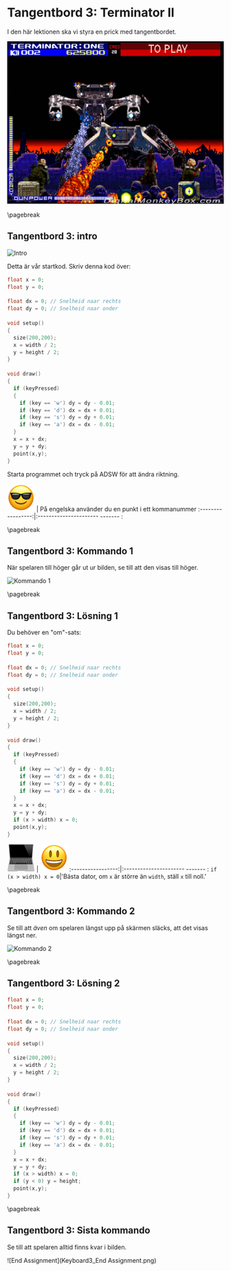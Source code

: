 # Tangentbord 3: Terminator II

I den här lektionen ska vi styra en prick med tangentbordet.

![Terminator 2 (arkadspel)](Terminator2.jpg)

\pagebreak

## Tangentbord 3: intro

![Intro](Keyboard3_Intro.png)

Detta är vår startkod. Skriv denna kod över:

```c++
float x = 0;
float y = 0;

float dx = 0; // Snelheid naar rechts
float dy = 0; // Snelheid naar onder

void setup()
{
  size(200,200);
  x = width / 2;
  y = height / 2;
}

void draw()
{
  if (keyPressed)
  {
    if (key == 'w') dy = dy - 0.01;
    if (key == 'd') dx = dx + 0.01;
    if (key == 's') dy = dy + 0.01;
    if (key == 'a') dx = dx - 0.01;
  }
  x = x + dx;
  y = y + dy;
  point(x,y);
}
```

Starta programmet och tryck på ADSW för att ändra riktning.

![Solglasögon](EmojiSunglasses.png) | På engelska använder du en punkt i ett kommanummer
:-----------------:|:---------------------- ------- :

\pagebreak

## Tangentbord 3: Kommando 1

När spelaren till höger går ut ur bilden, se till att
den visas till höger.

![Kommando 1](Keyboard3_1.png)

\pagebreak

## Tangentbord 3: Lösning 1

Du behöver en "om"-sats:

```c++
float x = 0;
float y = 0;

float dx = 0; // Snelheid naar rechts
float dy = 0; // Snelheid naar onder

void setup()
{
  size(200,200);
  x = width / 2;
  y = height / 2;
}

void draw()
{
  if (keyPressed)
  {
    if (key == 'w') dy = dy - 0.01;
    if (key == 'd') dx = dx + 0.01;
    if (key == 's') dy = dy + 0.01;
    if (key == 'a') dx = dx - 0.01;
  }
  x = x + dx;
  y = y + dy;
  if (x > width) x = 0;
  point(x,y);
}
```

![Dator](EmojiComputer.png) | ![Smiley](EmojiSmiley.png)
:-----------------:|:---------------------- ------- :
`if (x > width) x = 0`|'Bästa dator, om `x` är större än `width`, ställ `x` till noll.'

\pagebreak

## Tangentbord 3: Kommando 2

Se till att *även* om spelaren längst upp på skärmen släcks, att
det visas längst ner.

![Kommando 2](Keyboard3_2.png)

\pagebreak

## Tangentbord 3: Lösning 2

```c++
float x = 0;
float y = 0;

float dx = 0; // Snelheid naar rechts
float dy = 0; // Snelheid naar onder

void setup()
{
  size(200,200);
  x = width / 2;
  y = height / 2;
}

void draw()
{
  if (keyPressed)
  {
    if (key == 'w') dy = dy - 0.01;
    if (key == 'd') dx = dx + 0.01;
    if (key == 's') dy = dy + 0.01;
    if (key == 'a') dx = dx - 0.01;
  }
  x = x + dx;
  y = y + dy;
  if (x > width) x = 0;
  if (y < 0) y = height;
  point(x,y);
}
```

\pagebreak

## Tangentbord 3: Sista kommando

Se till att spelaren alltid finns kvar i bilden.

![End Assignment](Keyboard3_End Assignment.png)
